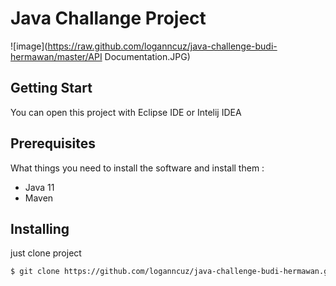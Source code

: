 Java Challange Project
=====================================

![image](https://raw.github.com/loganncuz/java-challenge-budi-hermawan/master/API Documentation.JPG)

## Getting Start

You can open this project with Eclipse IDE or Intelij IDEA

## Prerequisites

What things you need to install the software and install them :

* Java 11
* Maven 

## Installing

just clone project  

```sh
$ git clone https://github.com/loganncuz/java-challenge-budi-hermawan.git

```


 
